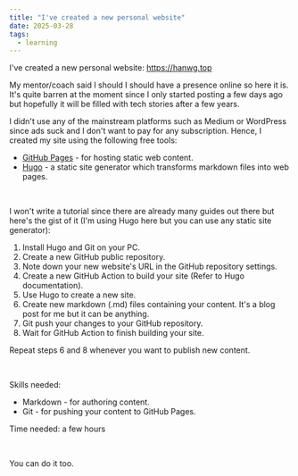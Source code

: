 ```yaml
---
title: "I've created a new personal website"
date: 2025-03-28
tags:
  - learning
---
```

I've created a new personal website: https://hanwg.top  

My mentor/coach said I should I should have a presence online so here it is.
It's quite barren at the moment since I only started posting a few days ago but
hopefully it will be filled with tech stories after a few years.

I didn't use any of the mainstream platforms such as Medium or WordPress since ads suck and I don't want to pay for any subscription. Hence, I created my site using the following free tools:
- [GitHub Pages](https://pages.github.com/) - for hosting static web content.
- [Hugo](https://gohugo.io/) - a static site generator which transforms markdown files into web pages.

<br>

I won't write a tutorial since there are already many guides out there but here's the gist of it (I'm using Hugo here but you can use any static site generator):
1) Install Hugo and Git on your PC.
2) Create a new GitHub public repository.
3) Note down your new website's URL in the GitHub repository settings.
4) Create a new GitHub Action to build your site (Refer to Hugo documentation).
5) Use Hugo to create a new site.
6) Create new markdown (.md) files containing your content. It's a blog post for me but it can be anything.
7) Git push your changes to your GitHub repository.
8) Wait for GitHub Action to finish building your site.

Repeat steps 6 and 8 whenever you want to publish new content.

<br>

Skills needed:
- Markdown - for authoring content.
- Git - for pushing your content to GitHub Pages.

Time needed: a few hours

<br>

You can do it too.